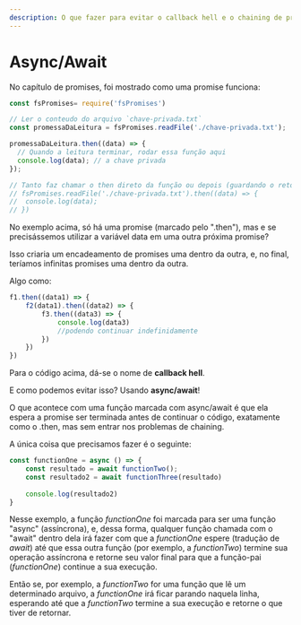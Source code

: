 ```yaml
---
description: O que fazer para evitar o callback hell e o chaining de promises?
---
```


# Async/Await

No capítulo de promises, foi mostrado como uma promise funciona:

```javascript
const fsPromises= require('fsPromises')

// Ler o conteudo do arquivo `chave-privada.txt`
const promessaDaLeitura = fsPromises.readFile('./chave-privada.txt');

promessaDaLeitura.then((data) => {
  // Quando a leitura terminar, rodar essa função aqui
  console.log(data); // a chave privada
});

// Tanto faz chamar o then direto da função ou depois (guardando o retorno da função em uma variavel)
// fsPromises.readFile('./chave-privada.txt').then((data) => {
//  console.log(data);
// })
```

No exemplo acima, só há uma promise \(marcado pelo ".then"\), mas e se precisássemos utilizar a variável data em uma outra próxima promise?

Isso criaria um encadeamento de promises uma dentro da outra, e, no final, teríamos infinitas promises uma dentro da outra.

Algo como:

```javascript
f1.then((data1) => {
    f2(data1).then((data2) => {
        f3.then((data3) => {
            console.log(data3)
            //podendo continuar indefinidamente
        })
    })
})
```

Para o código acima, dá-se o nome de **callback hell**.

E como podemos evitar isso? Usando **async/await**!

O que acontece com uma função marcada com async/await é que ela espera a promise ser terminada antes de continuar o código, exatamente como o .then, mas sem entrar nos problemas de chaining.

A única coisa que precisamos fazer é o seguinte:

```javascript
const functionOne = async () => {
    const resultado = await functionTwo();
    const resultado2 = await functionThree(resultado) 
    
    console.log(resultado2)
}
```

Nesse exemplo, a função _functionOne_ foi marcada para ser uma função "async" \(assíncrona\), e, dessa forma, qualquer função chamada com o "await" dentro dela irá fazer com que a _functionOne_ espere \(tradução de _await_\) até que essa outra função \(por exemplo, a _functionTwo_\) termine sua operação assíncrona e retorne seu valor final para que a função-pai \(_functionOne_\) continue a sua execução. 

Então se, por exemplo, a _functionTwo_ for uma função que lê um determinado arquivo, a _functionOne_ irá ficar parando naquela linha, esperando até que a _functionTwo_ termine a sua execução e retorne o que tiver de retornar.

